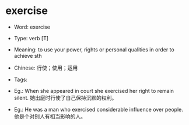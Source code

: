 # exercise

- Word: exercise

- Type: verb [T]
- Meaning: to use your power, rights or personal qualities in order to achieve sth
- Chinese: 行使；使用；运用
- Tags: 
- Eg.: When she appeared in court she exercised her right to remain silent. 她出庭时行使了自己保持沉默的权利。
- Eg.: He was a man who exercised considerable influence over people. 他是个对别人有相当影响的人。

